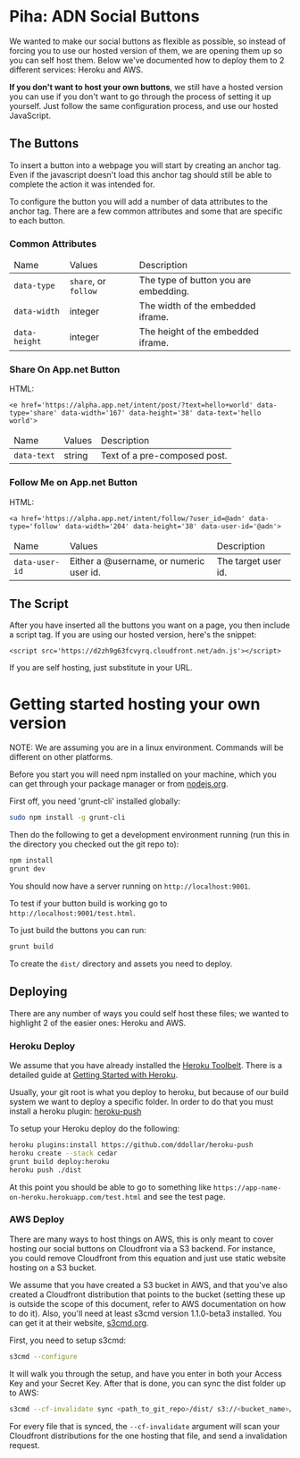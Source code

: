 # Piha: ADN Social Buttons

We wanted to make our social buttons as flexible as possible, so instead of forcing you to use our hosted version of them, we are opening them up so you can self host them. Below we've documented how to deploy them to 2 different services: Heroku and AWS.

**If you don't want to host your own buttons**, we still have a hosted version you can use if you don't want to go through the process of setting it up yourself. Just follow the same configuration process, and use our hosted JavaScript.

## The Buttons

To insert a button into a webpage you will start by creating an anchor tag. Even if the javascript doesn't load this anchor tag should still be able to complete the action it was intended for.

To configure the button you will add a number of data attributes to the anchor tag. There are a few common attributes and some that are specific to each button.

### Common Attributes

<table>
    <thead>
        <tr>
            <td>Name</td>
            <td>Values</td>
            <td>Description</td>
        </tr>
    </thead>
    <tbody>
        <tr>
            <td><code>data-type</code></td>
            <td><code>share</code>, or <code>follow</code></td>
            <td>The type of button you are embedding.</td>
        </tr>
        <tr>
            <td><code>data-width</code></td>
            <td>integer</td>
            <td>The width of the embedded iframe.</td>
        </tr>
        <tr>
            <td><code>data-height</code></td>
            <td>integer</td>
            <td>The height of the embedded iframe.</td>
        </tr>
    </tbody>
</table>

### Share On App.net Button

HTML:

```
<e href='https://alpha.app.net/intent/post/?text=hello+world' data-type='share' data-width='167' data-height='38' data-text='hello world'>
```

<table>
    <thead>
        <tr>
            <td>Name</td>
            <td>Values</td>
            <td>Description</td>
        </tr>
    </thead>
    <tbody>
        <tr>
            <td><code>data-text</code></td>
            <td>string</td>
            <td>Text of a pre-composed post.</td>
        </tr>
    </tbody>
</table>

### Follow Me on App.net Button

HTML:

```
<a href='https://alpha.app.net/intent/follow/?user_id=@adn' data-type='follow' data-width='204' data-height='38' data-user-id='@adn'>
```

<table>
    <thead>
        <tr>
            <td>Name</td>
            <td>Values</td>
            <td>Description</td>
        </tr>
    </thead>
    <tbody>
        <tr>
            <td><code>data-user-id</code></td>
            <td>Either a @username, or numeric user id.</td>
            <td>The target user id.</td>
        </tr>
    </tbody>
</table>

## The Script

After you have inserted all the buttons you want on a page, you then include a script tag. If you are using our hosted version, here's the snippet:

```
<script src='https://d2zh9g63fcvyrq.cloudfront.net/adn.js'></script>
```

If you are self hosting, just substitute in your URL.

# Getting started hosting your own version

NOTE: We are assuming you are in a linux environment. Commands will be different on other platforms.

Before you start you will need npm installed on your machine, which you can get through your package manager or from [nodejs.org](http://nodejs.org/download/ "NodeJS downloads").

First off, you need 'grunt-cli' installed globally:

```sh
sudo npm install -g grunt-cli
```

Then do the following to get a development environment running (run this in the directory you checked out the git repo to):

```sh
npm install
grunt dev
```

You should now have a server running on `http://localhost:9001`.

To test if your button build is working go to `http://localhost:9001/test.html`.

To just build the buttons you can run:

```sh
grunt build
```

To create the `dist/` directory and assets you need to deploy.

## Deploying

There are any number of ways you could self host these files; we wanted to highlight 2 of the easier ones: Heroku and AWS.

### Heroku Deploy

We assume that you have already installed the [Heroku Toolbelt](https://toolbelt.heroku.com/ "Heroku Toolbelt"). There is a detailed guide at [Getting Started with Heroku](https://devcenter.heroku.com/articles/quickstart "Getting Started with Heroku").

Usually, your git root is what you deploy to heroku, but because of our build system we want to deploy a specific folder. In order to do that you must install a heroku plugin: [heroku-push](https://github.com/ddollar/heroku-push)

To setup your Heroku deploy do the following:

```sh
heroku plugins:install https://github.com/ddollar/heroku-push
heroku create --stack cedar
grunt build deploy:heroku
heroku push ./dist
```

At this point you should be able to go to something like `https://app-name-on-heroku.herokuapp.com/test.html` and see the test page.

### AWS Deploy

There are many ways to host things on AWS, this is only meant to cover hosting our social buttons on Cloudfront via a S3 backend. For instance, you could remove Cloudfront from this equation and just use static website hosting on a S3 bucket.

We assume that you have created a S3 bucket in AWS, and that you've also created a Cloudfront distribution that points to the bucket (setting these up is outside the scope of this document, refer to AWS documentation on how to do it). Also, you'll need at least s3cmd version 1.1.0-beta3 installed. You can get it at their website, [s3cmd.org](http://s3tools.org/download).

First, you need to setup s3cmd:

```sh
s3cmd --configure
```

It will walk you through the setup, and have you enter in both your Access Key and your Secret Key. After that is done, you can sync the dist folder up to AWS:

```sh
s3cmd --cf-invalidate sync <path_to_git_repo>/dist/ s3://<bucket_name>/
```

For every file that is synced, the `--cf-invalidate` argument will scan your Cloudfront distributions for the one hosting that file, and send a invalidation request.

